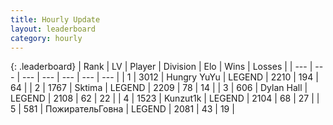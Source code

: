```yaml
---
title: Hourly Update
layout: leaderboard
category: hourly
---
```


{: .leaderboard}
| Rank | LV | Player | Division | Elo | Wins | Losses |
| --- | --- | --- | --- | --- | --- | --- |
| <span data-change="1">1</span> | 3012 | <span title="ID: 164871">Hungry YuYu</span> | LEGEND | <span data-change="14">2210</span> | <span data-change="3">194</span> | <span data-change="0">64</span> |
| <span data-change="-1">2</span> | 1767 | <span title="ID: 353063">Sktima</span> | LEGEND | <span data-change="0">2209</span> | <span data-change="0">78</span> | <span data-change="0">14</span> |
| <span data-change="0">3</span> | 606 | <span title="ID: 174294">Dylan Hall</span> | LEGEND | <span data-change="0">2108</span> | <span data-change="0">62</span> | <span data-change="0">22</span> |
| <span data-change="0">4</span> | 1523 | <span title="ID: 392407">Kunzut1k</span> | LEGEND | <span data-change="0">2104</span> | <span data-change="0">68</span> | <span data-change="0">27</span> |
| <span data-change="0">5</span> | 581 | <span title="ID: 402846">ПожирательГовна</span> | LEGEND | <span data-change="0">2081</span> | <span data-change="0">43</span> | <span data-change="0">19</span> |